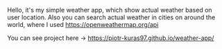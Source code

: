 Hello, it's my simple weather app, which show actual weather based on user location. Also you can search actual weather in cities on around the world, where I used https://openweathermap.org/api 

You can see project here -> https://piotr-kuras97.github.io/weather-app/

